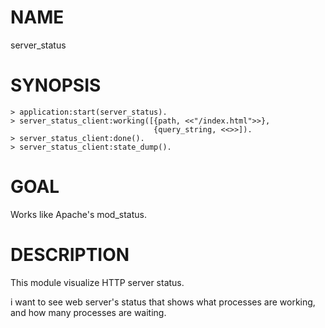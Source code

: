 NAME
====

server_status

SYNOPSIS
========

    > application:start(server_status).
    > server_status_client:working([{path, <<"/index.html">>},
                                    {query_string, <<>>]).
    > server_status_client:done().
    > server_status_client:state_dump().

GOAL
====

Works like Apache's mod_status.

DESCRIPTION
===========

This module visualize HTTP server status.

i want to see web server's status that shows what processes are working,
and how many processes are waiting.
